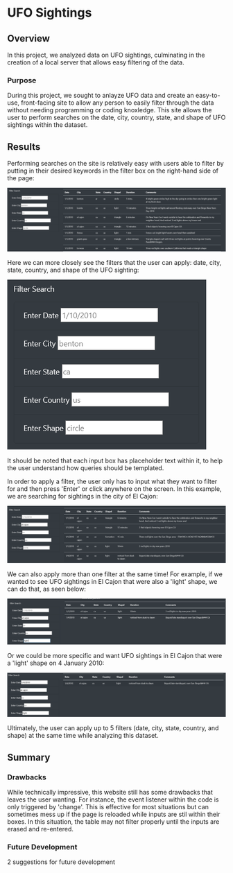 # UFO Sightings

## Overview

In this project, we analyzed data on UFO sightings, culminating in the creation of a local server that allows easy filtering of the data.

### Purpose

During this project, we sought to anlayze UFO data and create an easy-to-use, front-facing site to allow any person to easily filter through the data without needing programming or coding knoxledge. This site allows the user to perform searches on the date, city, country, state, and shape of UFO sightings within the dataset.  

## Results

Performing searches on the site is relatively easy with users able to filter by putting in their desired keywords in the filter box on the right-hand side of the page: 

![Filter Box and Data](static/images/filter_with_data.PNG)

Here we can more closely see the filters that the user can apply: date, city, state, country, and shape of the UFO sighting:

![Close-Up of Filter Box](static/images/filter_box.PNG)

It should be noted that each input box has placeholder text within it, to help the user understand how queries should be templated. 

In order to apply a filter, the user only has to input what they want to filter for and then press 'Enter' or click anywhere on the screen. In this example, we are searching for sightings in the city of El Cajon:

![UFO Sightings in El Cajon](static/images/el_cajon_filter.PNG)

We can also apply more than one filter at the same time! For example, if we wanted to see UFO sightings in El Cajon that were also a 'light' shape, we can do that, as seen below:

![UFO Sightings in El Cajon - Light](static/images/cajon_light.PNG)

Or we could be more specific and want UFO sightings in El Cajon that were a 'light' shape on 4 January 2010:

![UFO Sightings in El Cajon - Light - Jan 4](static/images/cajon_light_jan4.PNG)

Ultimately, the user can apply up to 5 filters (date, city, state, country, and shape) at the same time while analyzing this dataset.

## Summary

### Drawbacks

While technically impressive, this website still has some drawbacks that leaves the user wanting. For instance, the event listener within the code is only triggered by 'change'. This is effective for most situations but can sometimes mess up if the page is reloaded while inputs are stil within their boxes. In this situation, the table may not filter properly until the inputs are erased and re-entered. 



### Future Development

2 suggestions for future development
